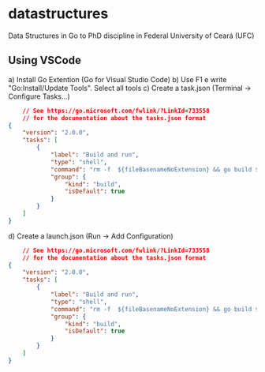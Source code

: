# datastructures
Data Structures in Go to PhD discipline in Federal University of Ceará (UFC)

## Using VSCode

a) Install Go Extention (Go for Visual Studio Code)
b)  Use F1 e write "Go:Install/Update Tools". Select all tools
c) Create a task.json (Terminal -> Configure Tasks...)
``` json
    // See https://go.microsoft.com/fwlink/?LinkId=733558
    // for the documentation about the tasks.json format
{
    "version": "2.0.0",
    "tasks": [
        {
            "label": "Build and run",
            "type": "shell",
            "command": "rm -f  ${fileBasenameNoExtension} && go build ${fileBasenameNoExtension}.go && ./${fileBasenameNoExtension}",
            "group": {
                "kind": "build",
                "isDefault": true
            }
        }
    ]
}
```
d) Create a launch.json (Run -> Add Configuration)
``` json
    // See https://go.microsoft.com/fwlink/?LinkId=733558
    // for the documentation about the tasks.json format
{
    "version": "2.0.0",
    "tasks": [
        {
            "label": "Build and run",
            "type": "shell",
            "command": "rm -f  ${fileBasenameNoExtension} && go build ${fileBasenameNoExtension}.go && ./${fileBasenameNoExtension}",
            "group": {
                "kind": "build",
                "isDefault": true
            }
        }
    ]
}
```

